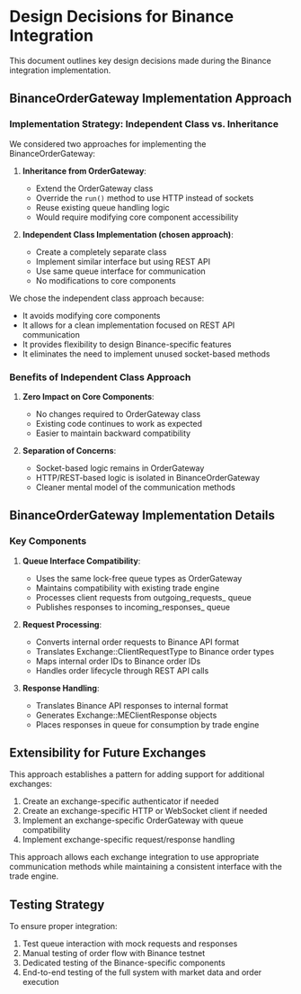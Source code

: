 # Design Decisions for Binance Integration

This document outlines key design decisions made during the Binance integration implementation.

## BinanceOrderGateway Implementation Approach

### Implementation Strategy: Independent Class vs. Inheritance

We considered two approaches for implementing the BinanceOrderGateway:

1. **Inheritance from OrderGateway**:
   - Extend the OrderGateway class
   - Override the `run()` method to use HTTP instead of sockets
   - Reuse existing queue handling logic
   - Would require modifying core component accessibility
   
2. **Independent Class Implementation (chosen approach)**:
   - Create a completely separate class
   - Implement similar interface but using REST API
   - Use same queue interface for communication
   - No modifications to core components

We chose the independent class approach because:
- It avoids modifying core components
- It allows for a clean implementation focused on REST API communication
- It provides flexibility to design Binance-specific features
- It eliminates the need to implement unused socket-based methods

### Benefits of Independent Class Approach

1. **Zero Impact on Core Components**:
   - No changes required to OrderGateway class
   - Existing code continues to work as expected
   - Easier to maintain backward compatibility

2. **Separation of Concerns**:
   - Socket-based logic remains in OrderGateway
   - HTTP/REST-based logic is isolated in BinanceOrderGateway
   - Cleaner mental model of the communication methods

## BinanceOrderGateway Implementation Details

### Key Components

1. **Queue Interface Compatibility**:
   - Uses the same lock-free queue types as OrderGateway
   - Maintains compatibility with existing trade engine
   - Processes client requests from outgoing_requests_ queue
   - Publishes responses to incoming_responses_ queue

2. **Request Processing**:
   - Converts internal order requests to Binance API format
   - Translates Exchange::ClientRequestType to Binance order types
   - Maps internal order IDs to Binance order IDs
   - Handles order lifecycle through REST API calls

3. **Response Handling**:
   - Translates Binance API responses to internal format
   - Generates Exchange::MEClientResponse objects
   - Places responses in queue for consumption by trade engine

## Extensibility for Future Exchanges

This approach establishes a pattern for adding support for additional exchanges:
1. Create an exchange-specific authenticator if needed
2. Create an exchange-specific HTTP or WebSocket client if needed
3. Implement an exchange-specific OrderGateway with queue compatibility
4. Implement exchange-specific request/response handling

This approach allows each exchange integration to use appropriate communication methods while maintaining a consistent interface with the trade engine.

## Testing Strategy

To ensure proper integration:
1. Test queue interaction with mock requests and responses
2. Manual testing of order flow with Binance testnet
3. Dedicated testing of the Binance-specific components
4. End-to-end testing of the full system with market data and order execution